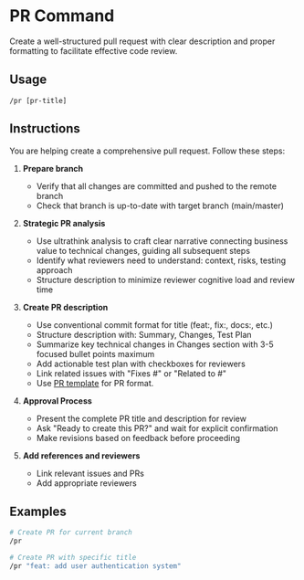 # PR Command

Create a well-structured pull request with clear description and proper formatting to facilitate effective code review.

## Usage

```
/pr [pr-title]
```

## Instructions

You are helping create a comprehensive pull request. Follow these steps:

1. **Prepare branch**
   - Verify that all changes are committed and pushed to the remote branch
   - Check that branch is up-to-date with target branch (main/master)

2. **Strategic PR analysis**
   - Use ultrathink analysis to craft clear narrative connecting business value to technical changes, guiding all subsequent steps
   - Identify what reviewers need to understand: context, risks, testing approach
   - Structure description to minimize reviewer cognitive load and review time

3. **Create PR description**
   - Use conventional commit format for title (feat:, fix:, docs:, etc.)
   - Structure description with: Summary, Changes, Test Plan
   - Summarize key technical changes in Changes section with 3-5 focused bullet points maximum
   - Add actionable test plan with checkboxes for reviewers
   - Link related issues with "Fixes #" or "Related to #"
   - Use [PR template](../templates/pr-template.md) for PR format.

4. **Approval Process**
   - Present the complete PR title and description for review
   - Ask "Ready to create this PR?" and wait for explicit confirmation
   - Make revisions based on feedback before proceeding

5. **Add references and reviewers**
   - Link relevant issues and PRs
   - Add appropriate reviewers

## Examples

```bash
# Create PR for current branch
/pr

# Create PR with specific title
/pr "feat: add user authentication system"
```
